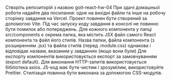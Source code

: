 Створіть репозиторій з назвою goit-react-hw-04
При здачі домашньої роботи надайте два посилання: одне на вихідні файли та інше на робочу сторінку завдання на Vercel.
Проект повинен бути створений за допомогою Vite.
Під час запуску коду завдання в консолі не повинно бути помилок або попереджень.
Для кожного компонента у папці src/components є окрема папка, яка містить JSX файл самого React компонента та файл його стилів. Назва папки, файла компонента (з розширенням .jsx) та файла стилів (перед .module.css) однакова і відповідає назвам, вказаним у завданнях (якщо вони були)
Для експорту компонентів використовується експорт за замовчуванням (export default).
Для виконання HTTP-запитів використовується бібліотека axios.
JS-код має бути чистим і зрозумілим, використовуйте Prettier.
Стилізація повинна бути виконана за допомогою CSS-модулів.